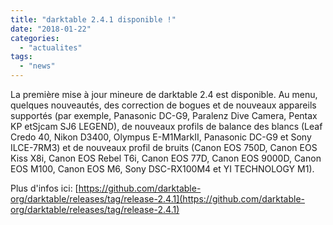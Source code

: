 ```yaml
---
title: "darktable 2.4.1 disponible !"
date: "2018-01-22"
categories: 
  - "actualites"
tags: 
  - "news"
---
```


La première mise à jour mineure de darktable 2.4 est disponible. Au menu, quelques nouveautés, des correction de bogues et de nouveaux appareils supportés (par exemple, Panasonic DC-G9, Paralenz Dive Camera, Pentax KP etSjcam SJ6 LEGEND), de nouveaux profils de balance des blancs (Leaf Credo 40, Nikon D3400, Olympus E-M1MarkII, Panasonic DC-G9 et Sony ILCE-7RM3) et de nouveaux profil de bruits (Canon EOS 750D, Canon EOS Kiss X8i, Canon EOS Rebel T6i, Canon EOS 77D, Canon EOS 9000D, Canon EOS M100, Canon EOS M6, Sony DSC-RX100M4 et YI TECHNOLOGY M1).

Plus d'infos ici: [https://github.com/darktable-org/darktable/releases/tag/release-2.4.1](https://github.com/darktable-org/darktable/releases/tag/release-2.4.1)

